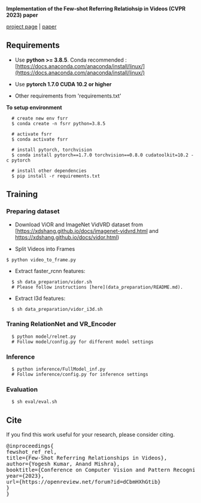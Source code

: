 **Implementation of the Few-shot Referring Relatiohsip in Videos (CVPR 2023) paper**


[project page](https://vl2g.github.io/projects/refRelations/) | [paper](https://vl2g.github.io/projects/refRelations/docs/paper.pdf)

## Requirements
* Use **python >= 3.8.5**. Conda recommended : [https://docs.anaconda.com/anaconda/install/linux/](https://docs.anaconda.com/anaconda/install/linux/)

* Use **pytorch 1.7.0 CUDA 10.2 or higher**

* Other requirements from 'requirements.txt'

**To setup environment**
```
  # create new env fsrr
  $ conda create -n fsrr python=3.8.5

  # activate fsrr
  $ conda activate fsrr

  # install pytorch, torchvision
  $ conda install pytorch==1.7.0 torchvision==0.8.0 cudatoolkit=10.2 -c pytorch

  # install other dependencies
  $ pip install -r requirements.txt
```

## Training

### Preparing dataset
- Download ViOR and ImageNet VidVRD dataset from [https://xdshang.github.io/docs/imagenet-vidvrd.html and https://xdshang.github.io/docs/vidor.html)

- Split Videos into Frames
``` 
$ python video_to_frame.py
```
- Extract faster_rcnn features: 
``` 
  $ sh data_preparation/vidor.sh
  # Please follow instructions [here](data_preparation/README.md).
```
- Extract I3d features:
```
  $ sh data_preparation/vidor_i3d.sh
```

### Traning RelationNet and VR_Encoder
```
  $ python model/relnet.py
  # Follow model/config.py for different model settings
```
### Inference
```
  $ python inference/FullModel_inf.py
  # Follow inference/config.py for inference settings
```

### Evaluation
```
  $ sh eval/eval.sh
```

## Cite
If you find this work useful for your research, please consider citing.
<pre><tt>@inproceedings{
fewshot_ref_rel,
title={Few-Shot Referring Relationships in Videos},
author={Yogesh Kumar, Anand Mishra},
booktitle={Conference on Computer Vision and Pattern Recognition 2023},
year={2023},
url={https://openreview.net/forum?id=dCbmHXhGtib}
}
}</tt></pre>

